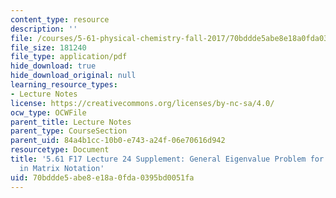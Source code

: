 ```yaml
---
content_type: resource
description: ''
file: /courses/5-61-physical-chemistry-fall-2017/70bddde5abe8e18a0fda0395bd0051fa_MIT5_61F17_lec24_supp.pdf
file_size: 181240
file_type: application/pdf
hide_download: true
hide_download_original: null
learning_resource_types:
- Lecture Notes
license: https://creativecommons.org/licenses/by-nc-sa/4.0/
ocw_type: OCWFile
parent_title: Lecture Notes
parent_type: CourseSection
parent_uid: 84a4b1cc-10b0-e743-a24f-06e70616d942
resourcetype: Document
title: '5.61 F17 Lecture 24 Supplement: General Eigenvalue Problem for LCAO-MO Expressed
  in Matrix Notation'
uid: 70bddde5-abe8-e18a-0fda-0395bd0051fa
---
```

